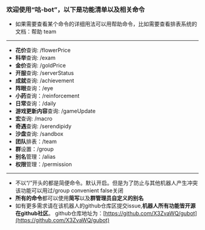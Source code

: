### 欢迎使用“咕-bot”，以下是功能清单以及相关命令
- 如果需要查看某个命令的详细用法可以用帮助命令，比如需要查看排表系统的文档：帮助 team
---
- **花价**查询: /flowerPrice
- **科举**查询: /exam
- **金价**查询: /goldPrice 
- **开服**查询: /serverStatus
- **成就**查询: /achievement
- **阵眼**查询：/eye
- **小药**查询：/reinforcement
- **日常**查询：/daily
- **游戏更新内容**查询: /gameUpdate
- **宏**查询: /macro
- **奇遇**查询: /serendipidy
- **沙盘**查询: /sandbox
- **团队**排表：/team
- **群**设置：/group
- **别名**管理：/alias
- **权限**管理：/permission
---
- 不以“/”开头的都是简便命令。默认开启。但是为了防止与其他机器人产生冲突该功能可以用过/group convenient false关闭
- **所有的命令**都可以使用**简写**以及**群管理员自定义的别名**
- 如有更多需求请在该机器人的github仓库区提交issue,**机器人所有功能皆开源在github社区**。
github仓库地址为：[https://github.com/X3ZvaWQ/gubot](https://github.com/X3ZvaWQ/gubot)

